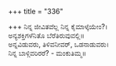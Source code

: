 +++
title = "336"

+++
ನಿನ್ನ ಜೀವಿತವೆಲ್ಲ ನಿನ್ನ ಕೈಮಾಳ್ಕೆಯೇಂ?।  
ಅನ್ಯಶಕ್ತಿಗಳೆನಿತೊ ಬೆರೆತಿರುವುವಲ್ಲಿ॥  
ಅನ್ನವಿಡುವರು, ತಿಳಿವನೀವರ್, ಒಡನಾಡುವರು।  
ನಿನ್ನ ಬಾಳ್ಗಿವರಿರರೆ? - ಮಂಕುತಿಮ್ಮ॥  
